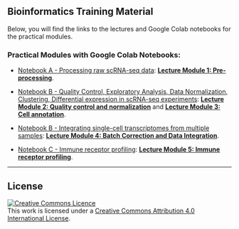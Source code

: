 
## Bioinformatics Training Material

Below, you will find the links to the lectures and Google Colab notebooks for the practical modules. 

### Practical Modules with Google Colab Notebooks:

- [Notebook A - Processing raw scRNA-seq data](https://colab.research.google.com/github/ShalekLab/KEMRI_Kilifi_2024_workshop/blob/main/Colab_notebooks/Modules/KEMRI_workshop_Notebook_A_quality_control_and_normalization.ipynb):
[**Lecture Module 1: Pre-processing**](https://github.com/ShalekLab/KEMRI_Kilifi_2024_workshop/blob/main/lectures/Module_1_preprocessing.pptx).

- [Notebook B - Quality Control, Exploratory Analysis, Data Normalization, Clustering, Differential expression in scRNA-seq experiments](https://colab.research.google.com/github/ShalekLab/KEMRI_Kilifi_2024_workshop/blob/main/Colab_notebooks/Modules/KEMRI_workshop_Notebook_B_batch_correction_and_integration.ipynb):
[**Lecture Module 2: Quality control and normalization**](https://github.com/ShalekLab/KEMRI_Kilifi_2024_workshop/blob/main/lectures/Module_2_quality_control_and_normalization.pptx) and [**Lecture Module 3: Cell annotation**](https://github.com/ShalekLab/KEMRI_Kilifi_2024_workshop/blob/main/lectures/Module_3_cell_annotation.pptx).

- [Notebook B - Integrating single-cell transcriptomes from multiple samples](https://colab.research.google.com/github/ShalekLab/KEMRI_Kilifi_2024_workshop/blob/main/Colab_notebooks/Modules/KEMRI_workshop_Notebook_B_batch_correction_and_integration.ipynb):
[**Lecture Module 4: Batch Correction and Data Integration**](https://github.com/ShalekLab/KEMRI_Kilifi_2024_workshop/blob/main/lectures/Module_4_batch_correction.pptx).

- [Notebook C - Immune receptor profiling](https://colab.research.google.com/ShalekLab/KEMRI_Kilifi_2024_workshop/blob/main/Colab_notebooks/Modules/KEMRI_workshop_Notebook_C_immune_receptors.ipynb): 
[**Lecture Module 5: Immune receptor profiling**](https://github.com/ShalekLab/KEMRI_Kilifi_2024_workshop/blob/main/lectures/Module_5_BCR_background_and_10x_analysis.pptx).


******
## License
<a rel="license" href="http://creativecommons.org/licenses/by/4.0/"><img alt="Creative Commons Licence" style="border-width:0" src="https://i.creativecommons.org/l/by/4.0/88x31.png" /></a><br />This work is licensed under a <a rel="license" href="http://creativecommons.org/licenses/by/4.0/">Creative Commons Attribution 4.0 International License</a>.
